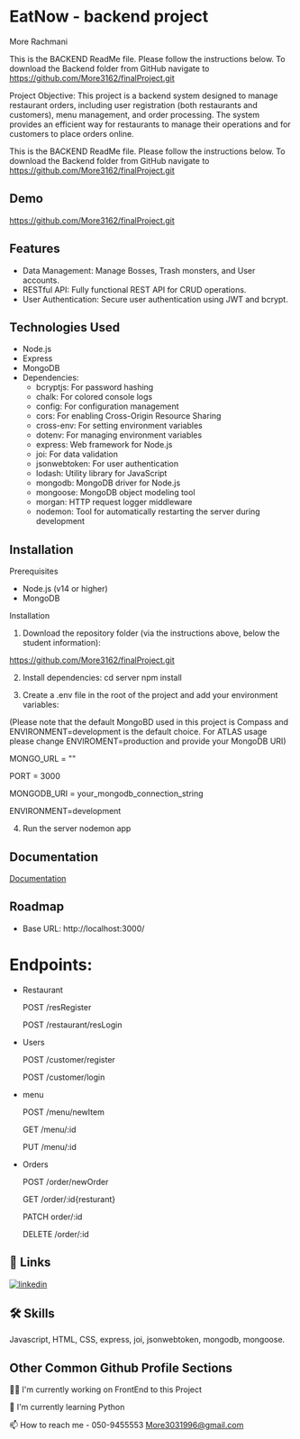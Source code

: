 
# EatNow - backend project
More Rachmani

This is the BACKEND ReadMe file.
Please follow the instructions below.
To download the Backend folder from GitHub navigate to https://github.com/More3162/finalProject.git


Project Objective:
This project is a backend system designed to manage restaurant orders, including user registration (both restaurants and customers), menu management, and order processing. The system provides an efficient way for restaurants to manage their operations and for customers to place orders online.

This is the BACKEND ReadMe file.
Please follow the instructions below.
To download the Backend folder from GitHub navigate to https://github.com/More3162/finalProject.git



## Demo

https://github.com/More3162/finalProject.git


## Features

* Data Management: Manage Bosses, Trash monsters, and User accounts.
* RESTful API: Fully functional REST API for CRUD operations.
* User Authentication: Secure user authentication using JWT and bcrypt.


## Technologies Used

* Node.js
* Express
* MongoDB
* Dependencies:
    - bcryptjs: For password hashing
    - chalk: For colored console logs
    - config: For configuration management
    - cors: For enabling Cross-Origin Resource Sharing
    - cross-env: For setting environment variables
    - dotenv: For managing environment variables
    - express: Web framework for Node.js
    - joi: For data validation
    - jsonwebtoken: For user authentication
    - lodash: Utility library for JavaScript
    - mongodb: MongoDB driver for Node.js
    - mongoose: MongoDB object modeling tool
    - morgan: HTTP request logger middleware
    - nodemon: Tool for automatically restarting the server during development

## Installation

Prerequisites

* Node.js (v14 or higher)
* MongoDB

Installation

1. Download the repository folder (via the instructions above, below the student information):

https://github.com/More3162/finalProject.git

2. Install dependencies:
    cd server
    npm install

3. Create a .env file in the root of the project and add your environment variables:

(Please note that the default MongoBD used in this project is Compass and ENVIRONMENT=development is the default choice. For ATLAS usage please change ENVIROMENT=production and provide your MongoDB URI) 

MONGO_URL = ""

PORT = 3000

MONGODB_URI = your_mongodb_connection_string

ENVIRONMENT=development


4. Run the server
    nodemon app

    
## Documentation

[Documentation](https://api.postman.com/collections/37374896-9cb049e5-4dde-4abf-8f55-2131f9d0e0d0?access_key=PMAT-01JAYZK0G6MMYNZKM0WGTT15HH)


## Roadmap

* Base URL: http://localhost:3000/
# Endpoints:

- Restaurant

    POST /resRegister

    POST /restaurant/resLogin

- Users

    POST /customer/register

    POST /customer/login

- menu

    POST /menu/newItem

    GET /menu/:id

    PUT /menu/:id
- Orders

    POST /order/newOrder

    GET /order/:id{resturant}

    PATCH order/:id
    
    DELETE /order/:id



## 🔗 Links
[![linkedin](https://img.shields.io/badge/linkedin-0A66C2?style=for-the-badge&logo=linkedin&logoColor=white)](https://www.linkedin.com/in/mor-rachmani/)


## 🛠 Skills
Javascript, HTML, CSS, express, joi, jsonwebtoken, mongodb, mongoose.

## Other Common Github Profile Sections
👩‍💻 I'm currently working on FrontEnd to this Project

🧠 I'm currently learning Python

📫 How to reach me - 
050-9455553
More3031996@gmail.com


